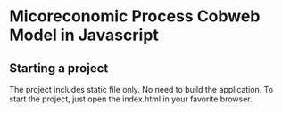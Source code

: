 # Micoreconomic Process Cobweb Model in Javascript

## Starting a project
The project includes static file only. No need to build the application.
To start the project, just open the index.html in your favorite browser.
